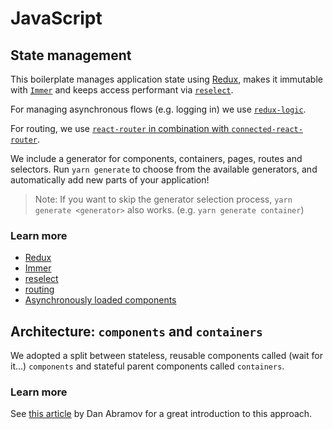 # JavaScript

## State management

This boilerplate manages application state using [Redux](redux.md), makes it
immutable with [`Immer`](immer.md) and keeps access performant
via [`reselect`](reselect.md).

For managing asynchronous flows (e.g. logging in) we use [`redux-logic`]('https://github.com/jeffbski/redux-logic).

For routing, we use [`react-router` in combination with `connected-react-router`](routing.md).

We include a generator for components, containers, pages, routes and selectors.
Run `yarn generate` to choose from the available generators, and automatically
add new parts of your application!

> Note: If you want to skip the generator selection process,
> `yarn generate <generator>` also works. (e.g. `yarn generate container`)

### Learn more

- [Redux](redux.md)
- [Immer](immer.md)
- [reselect](reselect.md)
- [routing](routing.md)
- [Asynchronously loaded components](async-components.md)

## Architecture: `components` and `containers`

We adopted a split between stateless, reusable components called (wait for it...)
`components` and stateful parent components called `containers`.

### Learn more

See [this article](https://medium.com/@dan_abramov/smart-and-dumb-components-7ca2f9a7c7d0)
by Dan Abramov for a great introduction to this approach.
